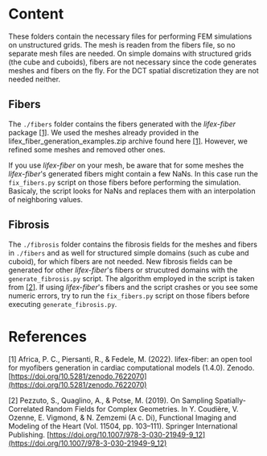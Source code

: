 # Content
These folders contain the necessary files for performing FEM simulations on unstructured grids. The mesh is readen from the fibers file, so no separate mesh files are needed. On simple domains with structured grids (the cube and cuboids), fibers are not necessary since the code generates meshes and fibers on the fly. For the DCT spatial discretization they are not needed neither.

## Fibers
The `./fibers` folder contains the fibers generated with the _lifex-fiber_ package [[1]](#1). We used the meshes already provided in the lifex_fiber_generation_examples.zip archive found here [[1]](#1). However, we refined some meshes and removed other ones. 

If you use _lifex-fiber_ on your mesh, be aware that for some meshes the _lifex-fiber_'s generated fibers might contain a few NaNs. In this case run the `fix_fibers.py` script on those fibers before performing the simulation. Basicaly, the script looks for NaNs and replaces them with an interpolation of neighboring values.

## Fibrosis
The `./fibrosis` folder contains the fibrosis fields for the meshes and fibers in `./fibers` and as well for structured simple domains (such as cube and cuboid), for which fibers are not needed. New fibrosis fields can be generated for other _lifex-fiber_'s fibers or strucutred domains with the `generate_fibrosis.py` script. The algorithm employed in the script is taken from [[2]](#2). If using _lifex-fiber_'s fibers  and the script crashes or you see some numeric errors, try to run the `fix_fibers.py` script on those fibers before executing `generate_fibrosis.py`.

# References
<a id="1">[1]</a> Africa, P. C., Piersanti, R., & Fedele, M. (2022). lifex-fiber: an open tool for myofibers generation in cardiac computational models (1.4.0). Zenodo. [https://doi.org/10.5281/zenodo.7622070](https://doi.org/10.5281/zenodo.7622070)

<a id="2">[2]</a> Pezzuto, S., Quaglino, A., & Potse, M. (2019). On Sampling Spatially-Correlated Random Fields for Complex Geometries. In Y. Coudière, V. Ozenne, E. Vigmond, & N. Zemzemi (A c. Di), Functional Imaging and Modeling of the Heart (Vol. 11504, pp. 103–111). Springer International Publishing. [https://doi.org/10.1007/978-3-030-21949-9_12](https://doi.org/10.1007/978-3-030-21949-9_12)

